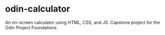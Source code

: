 # odin-calculator
An on-screen calculator using HTML, CSS, and JS. Capstone project for the Odin Project Foundations.